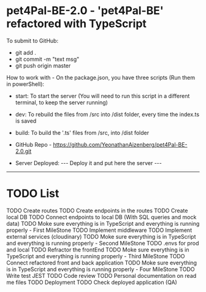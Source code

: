 # pet4Pal-BE-2.0 - 'pet4Pal-BE' refactored with TypeScript

To submit to GitHub:
- git add .
- git commit -m "text msg"
- git push origin master

How to work with - On the package.json, you have three scripts (Run them in powerShell):
- start: To start the server (You will need to run this script in a different terminal, to keep the server running)
- dev: To rebuild the files from /src into /dist folder, every time the index.ts is saved
- build: To build the '.ts' files from /src, into /dist folder



- GitHub Repo - https://github.com/YeonathanAizenberg/pet4Pal-BE-2.0.git
- Server Deployed: --- Deploy it and put here the server ---

-------------------------------------------------
# TODO List #
TODO Create routes
TODO Create endpoints in the routes
TODO Create local DB
TODO Connect endpoints to local DB (With SQL queries and mock data)
TODO Moke sure everything is in TypeScript and everything is running properly - First MileStone
TODO Implement middleware
TODO Implement external services (cloudinary)
TODO Moke sure everything is in TypeScript and everything is running properly - Second MileStone
TODO .envs for prod and local
TODO Refractor the frontEnd
TODO Moke sure everything is in TypeScript and everything is running properly - Third MileStone
TODO Connect refactored front and back application
TODO Moke sure everything is in TypeScript and everything is running properly - Four MileStone
TODO Write test JEST
TODO Code review
TODO Personal documentation on read me files
TODO Deployment
TODO Check deployed application (QA)